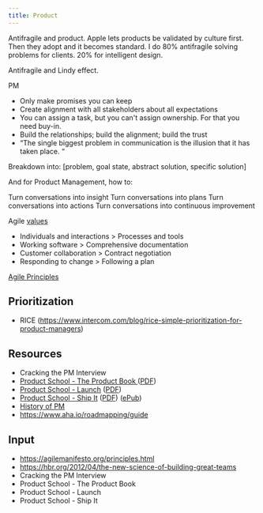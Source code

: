 ```yaml
---
title: Product
---
```


Antifragile and product.
Apple lets products be validated by culture first. Then they adopt and it becomes standard.
I do 80% antifragile solving problems for clients. 20% for intelligent design.

Antifragile and Lindy effect.


PM
- Only make promises you can keep
- Create alignment with all stakeholders about all expectations
- You can assign a task, but you can't assign ownership. For that you need buy-in.
- Build the relationships; build the alignment; build the trust
- “The single biggest problem in communication is the illusion that it has taken place. “

Breakdown into: [problem, goal state, abstract solution, specific solution]

And for Product Management, how to:

Turn conversations into insight
Turn conversations into plans
Turn conversations into actions
Turn conversations into continuous improvement

Agile [values](https://agilemanifesto.org/)
- Individuals and interactions > Processes and tools
- Working software > Comprehensive documentation
- Customer collaboration > Contract negotiation
- Responding to change > Following a plan

[Agile Principles](https://agilemanifesto.org/principles.html)

## Prioritization
- RICE (https://www.intercom.com/blog/rice-simple-prioritization-for-product-managers)

## Resources
- Cracking the PM Interview
- [Product School - The Product Book ](https://www.productschool.com/the-product-book/)([PDF](https://drive.google.com/open?id=1pYk_Zu5r72oMipFylsCQ0ii1FiS_GKZq))
- [Product School - Launch](https://www.productschool.com/launch-book/) ([PDF](https://drive.google.com/open?id=1fjvtxK18K9qz5RmcXjS6I1_y2ZXsXA8D))
- [Product School - Ship It](https://www.productschool.com/ship-it-book/) ([PDF](https://drive.google.com/open?id=1JWN2jpf7WRHDXqbCejOjPTpTUG6VDTLz)) ([ePub](https://drive.google.com/open?id=10UhwYgLq4rTMX1LDyLREzi2nboXM8tCx))
- [History of PM](https://www.mindtheproduct.com/2015/10/history-evolution-product-management/)
- https://www.aha.io/roadmapping/guide

## Input
- https://agilemanifesto.org/principles.html
- https://hbr.org/2012/04/the-new-science-of-building-great-teams
- Cracking the PM Interview
- Product School - The Product Book
- Product School - Launch
- Product School - Ship It
